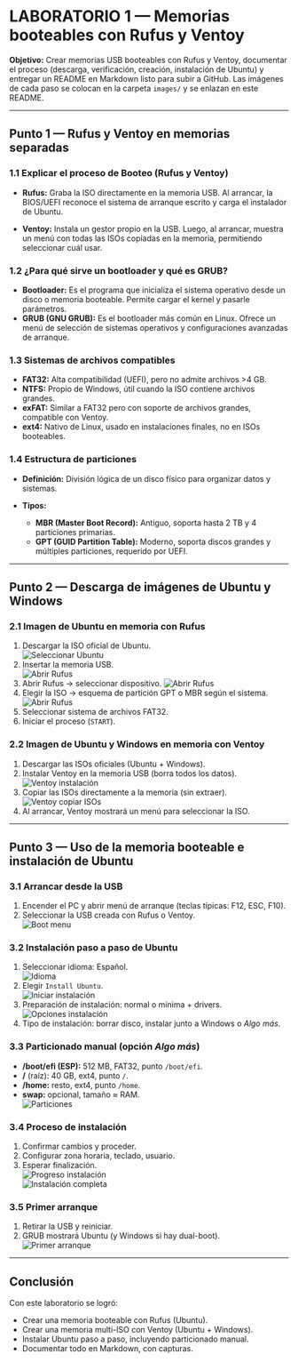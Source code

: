 # LABORATORIO 1 — Memorias booteables con Rufus y Ventoy

**Objetivo:** Crear memorias USB booteables con Rufus y Ventoy, documentar el proceso (descarga, verificación, creación, instalación de Ubuntu) y entregar un README en Markdown listo para subir a GitHub. Las imágenes de cada paso se colocan en la carpeta `images/` y se enlazan en este README.

---

## Punto 1 — Rufus y Ventoy en memorias separadas

### 1.1 Explicar el proceso de Booteo (Rufus y Ventoy)

* **Rufus:** Graba la ISO directamente en la memoria USB. Al arrancar, la BIOS/UEFI reconoce el sistema de arranque escrito y carga el instalador de Ubuntu.  

* **Ventoy:** Instala un gestor propio en la USB. Luego, al arrancar, muestra un menú con todas las ISOs copiadas en la memoria, permitiendo seleccionar cuál usar.  

### 1.2 ¿Para qué sirve un bootloader y qué es GRUB?

* **Bootloader:** Es el programa que inicializa el sistema operativo desde un disco o memoria booteable. Permite cargar el kernel y pasarle parámetros.
* **GRUB (GNU GRUB):** Es el bootloader más común en Linux. Ofrece un menú de selección de sistemas operativos y configuraciones avanzadas de arranque.  

### 1.3 Sistemas de archivos compatibles

* **FAT32:** Alta compatibilidad (UEFI), pero no admite archivos >4 GB.  
* **NTFS:** Propio de Windows, útil cuando la ISO contiene archivos grandes.  
* **exFAT:** Similar a FAT32 pero con soporte de archivos grandes, compatible con Ventoy.  
* **ext4:** Nativo de Linux, usado en instalaciones finales, no en ISOs booteables.  

### 1.4 Estructura de particiones

* **Definición:** División lógica de un disco físico para organizar datos y sistemas.
* **Tipos:**

  * **MBR (Master Boot Record):** Antiguo, soporta hasta 2 TB y 4 particiones primarias.  
  * **GPT (GUID Partition Table):** Moderno, soporta discos grandes y múltiples particiones, requerido por UEFI.  

---

## Punto 2 — Descarga de imágenes de Ubuntu y Windows

### 2.1 Imagen de Ubuntu en memoria con Rufus

1. Descargar la ISO oficial de Ubuntu.  
   ![Seleccionar Ubuntu](Selecciona_ubuntu.JPG)
2. Insertar la memoria USB.  
   ![Abrir Rufus](Abrir_rufus.jpg)
3. Abrir Rufus → seleccionar dispositivo.
   ![Abrir Rufus](Seleccionar_ISO.JPG)
5. Elegir la ISO → esquema de partición GPT o MBR según el sistema.    ![Abrir Rufus](Seleccion_de_rufus.JPG)
6. Seleccionar sistema de archivos FAT32.  
7. Iniciar el proceso (`START`).  

### 2.2 Imagen de Ubuntu y Windows en memoria con Ventoy

1. Descargar las ISOs oficiales (Ubuntu + Windows).  
2. Instalar Ventoy en la memoria USB (borra todos los datos).  
   ![Ventoy instalación](images/03_ventoy_install.png)  
3. Copiar las ISOs directamente a la memoria (sin extraer).  
   ![Ventoy copiar ISOs](images/04_ventoy_copied_isos.png)  
4. Al arrancar, Ventoy mostrará un menú para seleccionar la ISO.  

---

## Punto 3 — Uso de la memoria booteable e instalación de Ubuntu

### 3.1 Arrancar desde la USB

1. Encender el PC y abrir menú de arranque (teclas típicas: F12, ESC, F10).  
2. Seleccionar la USB creada con Rufus o Ventoy.  
   ![Boot menu](images/05_boot_menu.png)  

### 3.2 Instalación paso a paso de Ubuntu

1. Seleccionar idioma: Español.  
   ![Idioma](images/06_ubuntu_lang.png)  
2. Elegir `Install Ubuntu`.  
   ![Iniciar instalación](images/07_install_start.png)  
3. Preparación de instalación: normal o mínima + drivers.  
   ![Opciones instalación](images/08_install_options.png)  
4. Tipo de instalación: borrar disco, instalar junto a Windows o *Algo más*.  

### 3.3 Particionado manual (opción *Algo más*)

* **/boot/efi (ESP):** 512 MB, FAT32, punto `/boot/efi`.  
* **/** (raíz): 40 GB, ext4, punto `/`.  
* **/home:** resto, ext4, punto `/home`.  
* **swap:** opcional, tamaño ≈ RAM.  
  ![Particiones](images/09_partition_table.png)  

### 3.4 Proceso de instalación

1. Confirmar cambios y proceder.  
2. Configurar zona horaria, teclado, usuario.  
3. Esperar finalización.  
   ![Progreso instalación](images/10_install_progress.png)  
   ![Instalación completa](images/11_install_complete.png)  

### 3.5 Primer arranque

1. Retirar la USB y reiniciar.  
2. GRUB mostrará Ubuntu (y Windows si hay dual-boot).  
   ![Primer arranque](images/12_first_boot.png)  

---

## Conclusión

Con este laboratorio se logró:

* Crear una memoria booteable con Rufus (Ubuntu).
* Crear una memoria multi-ISO con Ventoy (Ubuntu + Windows).
* Instalar Ubuntu paso a paso, incluyendo particionado manual.
* Documentar todo en Markdown, con capturas.
